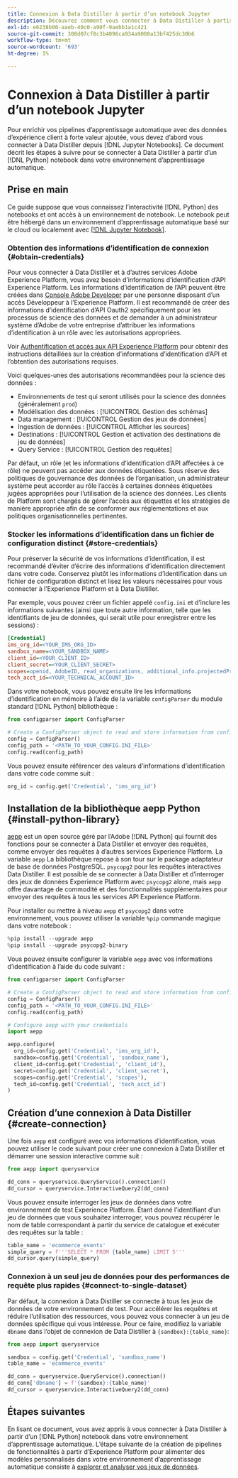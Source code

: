 ```yaml
---
title: Connexion à Data Distiller à partir d’un notebook Jupyter
description: Découvrez comment vous connecter à Data Distiller à partir d’un notebook Jupyter.
exl-id: e6238b00-aaeb-40c0-a90f-9aebb1a1c421
source-git-commit: 308d07cf0c3b4096ca934a9008a13bf425dc30b6
workflow-type: tm+mt
source-wordcount: '693'
ht-degree: 1%

---
```


# Connexion à Data Distiller à partir d’un notebook Jupyter

Pour enrichir vos pipelines d’apprentissage automatique avec des données d’expérience client à forte valeur ajoutée, vous devez d’abord vous connecter à Data Distiller depuis [!DNL Jupyter Notebooks]. Ce document décrit les étapes à suivre pour se connecter à Data Distiller à partir d’un [!DNL Python] notebook dans votre environnement d’apprentissage automatique.

## Prise en main

Ce guide suppose que vous connaissez l’interactivité [!DNL Python] des notebooks et ont accès à un environnement de notebook. Le notebook peut être hébergé dans un environnement d’apprentissage automatique basé sur le cloud ou localement avec [[!DNL Jupyter Notebook]](https://jupyter.org/).

### Obtention des informations d’identification de connexion {#obtain-credentials}

Pour vous connecter à Data Distiller et à d’autres services Adobe Experience Platform, vous avez besoin d’informations d’identification d’API Experience Platform. Les informations d’identification de l’API peuvent être créées dans  [Console Adobe Developer](https://developer.adobe.com/console/home) par une personne disposant d’un accès Développeur à l’Experience Platform. Il est recommandé de créer des informations d’identification d’API Oauth2 spécifiquement pour les processus de science des données et de demander à un administrateur système d’Adobe de votre entreprise d’attribuer les informations d’identification à un rôle avec les autorisations appropriées.

Voir [Authentification et accès aux API Experience Platform](../../../landing/api-authentication.md) pour obtenir des instructions détaillées sur la création d’informations d’identification d’API et l’obtention des autorisations requises.

Voici quelques-unes des autorisations recommandées pour la science des données :

- Environnements de test qui seront utilisés pour la science des données (généralement `prod`)
- Modélisation des données : [!UICONTROL Gestion des schémas]
- Data management : [!UICONTROL Gestion des jeux de données]
- Ingestion de données : [!UICONTROL Afficher les sources]
- Destinations : [!UICONTROL Gestion et activation des destinations de jeu de données]
- Query Service : [!UICONTROL Gestion des requêtes]

Par défaut, un rôle (et les informations d’identification d’API affectées à ce rôle) ne peuvent pas accéder aux données étiquetées. Sous réserve des politiques de gouvernance des données de l’organisation, un administrateur système peut accorder au rôle l’accès à certaines données étiquetées jugées appropriées pour l’utilisation de la science des données. Les clients de Platform sont chargés de gérer l’accès aux étiquettes et les stratégies de manière appropriée afin de se conformer aux réglementations et aux politiques organisationnelles pertinentes.

### Stocker les informations d’identification dans un fichier de configuration distinct {#store-credentials}

Pour préserver la sécurité de vos informations d’identification, il est recommandé d’éviter d’écrire des informations d’identification directement dans votre code. Conservez plutôt les informations d’identification dans un fichier de configuration distinct et lisez les valeurs nécessaires pour vous connecter à l’Experience Platform et à Data Distiller.

Par exemple, vous pouvez créer un fichier appelé `config.ini` et d’inclure les informations suivantes (ainsi que toute autre information, telle que les identifiants de jeu de données, qui serait utile pour enregistrer entre les sessions) :

```ini
[Credential]
ims_org_id=<YOUR_IMS_ORG_ID>
sandbox_name=<YOUR_SANDBOX_NAME>
client_id=<YOUR_CLIENT_ID>
client_secret=<YOUR_CLIENT_SECRET>
scopes=openid, AdobeID, read_organizations, additional_info.projectedProductContext, session
tech_acct_id=<YOUR_TECHNICAL_ACCOUNT_ID>
```

Dans votre notebook, vous pouvez ensuite lire les informations d’identification en mémoire à l’aide de la variable `configParser` du module standard [!DNL Python] bibliothèque :

```python
from configparser import ConfigParser

# Create a ConfigParser object to read and store information from config.ini
config = ConfigParser()
config_path = '<PATH_TO_YOUR_CONFIG.INI_FILE>'
config.read(config_path)
```

Vous pouvez ensuite référencer des valeurs d’informations d’identification dans votre code comme suit :

```python
org_id = config.get('Credential', 'ims_org_id')
```

## Installation de la bibliothèque aepp Python {#install-python-library}

[aepp](https://github.com/adobe/aepp/tree/main) est un open source géré par l’Adobe [!DNL Python] qui fournit des fonctions pour se connecter à Data Distiller et envoyer des requêtes, comme envoyer des requêtes à d’autres services Experience Platform. La variable `aepp` La bibliothèque repose à son tour sur le package adaptateur de base de données PostgreSQL.  `psycopg2` pour les requêtes interactives Data Distiller. Il est possible de se connecter à Data Distiller et d’interroger des jeux de données Experience Platform avec `psycopg2` alone, mais `aepp` offre davantage de commodité et des fonctionnalités supplémentaires pour envoyer des requêtes à tous les services API Experience Platform.

Pour installer ou mettre à niveau `aepp` et `psycopg2` dans votre environnement, vous pouvez utiliser la variable `%pip` commande magique dans votre notebook :

```python
%pip install --upgrade aepp
%pip install --upgrade psycopg2-binary
```

Vous pouvez ensuite configurer la variable `aepp` avec vos informations d’identification à l’aide du code suivant :

```python
from configparser import ConfigParser

# Create a ConfigParser object to read and store information from config.ini
config = ConfigParser()
config_path = '<PATH_TO_YOUR_CONFIG.INI_FILE>'
config.read(config_path)

# Configure aepp with your credentials
import aepp

aepp.configure(
  org_id=config.get('Credential', 'ims_org_id'),
  sandbox=config.get('Credential', 'sandbox_name'),
  client_id=config.get('Credential', 'client_id'), 
  secret=config.get('Credential', 'client_secret'),
  scopes=config.get('Credential', 'scopes'),
  tech_id=config.get('Credential', 'tech_acct_id')
)
```

## Création d’une connexion à Data Distiller {#create-connection}

Une fois `aepp` est configuré avec vos informations d’identification, vous pouvez utiliser le code suivant pour créer une connexion à Data Distiller et démarrer une session interactive comme suit :

```python
from aepp import queryservice

dd_conn = queryservice.QueryService().connection()
dd_cursor = queryservice.InteractiveQuery2(dd_conn)
```

Vous pouvez ensuite interroger les jeux de données dans votre environnement de test Experience Platform. Étant donné l’identifiant d’un jeu de données que vous souhaitez interroger, vous pouvez récupérer le nom de table correspondant à partir du service de catalogue et exécuter des requêtes sur la table :

```python
table_name = 'ecommerce_events'
simple_query = f'''SELECT * FROM {table_name} LIMIT 5'''
dd_cursor.query(simple_query)
```

### Connexion à un seul jeu de données pour des performances de requête plus rapides {#connect-to-single-dataset}

Par défaut, la connexion à Data Distiller se connecte à tous les jeux de données de votre environnement de test. Pour accélérer les requêtes et réduire l’utilisation des ressources, vous pouvez vous connecter à un jeu de données spécifique qui vous intéresse. Pour ce faire, modifiez la variable `dbname` dans l’objet de connexion de Data Distiller à `{sandbox}:{table_name}`:

```python
from aepp import queryservice

sandbox = config.get('Credential', 'sandbox_name')
table_name = 'ecommerce_events'

dd_conn = queryservice.QueryService().connection()
dd_conn['dbname'] = f'{sandbox}:{table_name}'
dd_cursor = queryservice.InteractiveQuery2(dd_conn)
```

## Étapes suivantes

En lisant ce document, vous avez appris à vous connecter à Data Distiller à partir d’un [!DNL Python] notebook dans votre environnement d’apprentissage automatique. L’étape suivante de la création de pipelines de fonctionnalités à partir d’Experience Platform pour alimenter des modèles personnalisés dans votre environnement d’apprentissage automatique consiste à [explorer et analyser vos jeux de données](./exploratory-analysis.md).
